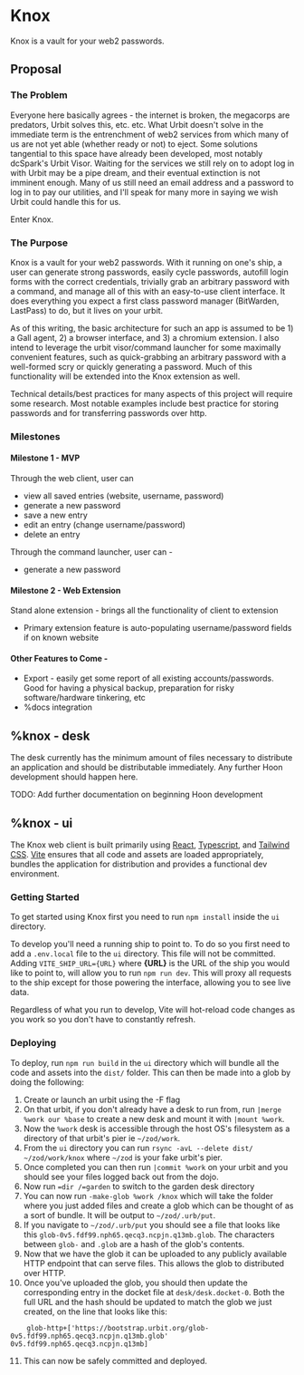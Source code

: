 # Knox

Knox is a vault for your web2 passwords.

## Proposal

### The Problem

Everyone here basically agrees - the internet is broken, the megacorps are predators, Urbit solves this, etc. etc. What Urbit doesn't solve in the immediate term is the entrenchment of web2 services from which many of us are not yet able (whether ready or not) to eject. Some solutions tangential to this space have already been developed, most notably dcSpark's Urbit Visor. Waiting for the services we still rely on to adopt log in with Urbit may be a pipe dream, and their eventual extinction is not imminent enough. Many of us still need an email address and a password to log in to pay our utilities, and I'll speak for many more in saying we wish Urbit could handle this for us.

Enter Knox.

### The Purpose

Knox is a vault for your web2 passwords. With it running on one's ship, a user can generate strong passwords, easily cycle passwords, autofill login forms with the correct credentials, trivially grab an arbitrary password with a command, and manage all of this with an easy-to-use client interface. It does everything you expect a first class password manager (BitWarden, LastPass) to do, but it lives on your urbit.

As of this writing, the basic architecture for such an app is assumed to be 1) a Gall agent, 2) a browser interface, and 3) a chromium extension. I also intend to leverage the urbit visor/command launcher for some maximally convenient features, such as quick-grabbing an arbitrary password with a well-formed scry or quickly generating a password. Much of this functionality will be extended into the Knox extension as well.

Technical details/best practices for many aspects of this project will require some research. Most notable examples include best practice for storing passwords and for transferring passwords over http.

### Milestones

#### Milestone 1 - MVP

Through the web client, user can

- view all saved entries (website, username, password)
- generate a new password
- save a new entry
- edit an entry (change username/password)
- delete an entry

Through the command launcher, user can -

- generate a new password

#### Milestone 2 - Web Extension

Stand alone extension - brings all the functionality of client to extension

- Primary extension feature is auto-populating username/password fields if on known website

#### Other Features to Come -

- Export - easily get some report of all existing accounts/passwords. Good for having a physical backup, preparation for risky software/hardware tinkering, etc
- %docs integration

## %knox - desk

The desk currently has the minimum amount of files necessary to distribute an application and should be distributable immediately. Any further Hoon development should happen here.

TODO: Add further documentation on beginning Hoon development

## %knox - ui

The Knox web client is built primarily using [React], [Typescript], and [Tailwind CSS]. [Vite] ensures that all code and assets are loaded appropriately, bundles the application for distribution and provides a functional dev environment.

### Getting Started

To get started using Knox first you need to run `npm install` inside the `ui` directory.

To develop you'll need a running ship to point to. To do so you first need to add a `.env.local` file to the `ui` directory. This file will not be committed. Adding `VITE_SHIP_URL={URL}` where **{URL}** is the URL of the ship you would like to point to, will allow you to run `npm run dev`. This will proxy all requests to the ship except for those powering the interface, allowing you to see live data.

Regardless of what you run to develop, Vite will hot-reload code changes as you work so you don't have to constantly refresh.

### Deploying

To deploy, run `npm run build` in the `ui` directory which will bundle all the code and assets into the `dist/` folder. This can then be made into a glob by doing the following:

1. Create or launch an urbit using the -F flag
2. On that urbit, if you don't already have a desk to run from, run `|merge %work our %base` to create a new desk and mount it with `|mount %work`.
3. Now the `%work` desk is accessible through the host OS's filesystem as a directory of that urbit's pier ie `~/zod/work`.
4. From the `ui` directory you can run `rsync -avL --delete dist/ ~/zod/work/knox` where `~/zod` is your fake urbit's pier.
5. Once completed you can then run `|commit %work` on your urbit and you should see your files logged back out from the dojo.
6. Now run `=dir /=garden` to switch to the garden desk directory
7. You can now run `-make-glob %work /knox` which will take the folder where you just added files and create a glob which can be thought of as a sort of bundle. It will be output to `~/zod/.urb/put`.
8. If you navigate to `~/zod/.urb/put` you should see a file that looks like this `glob-0v5.fdf99.nph65.qecq3.ncpjn.q13mb.glob`. The characters between `glob-` and `.glob` are a hash of the glob's contents.
9. Now that we have the glob it can be uploaded to any publicly available HTTP endpoint that can serve files. This allows the glob to distributed over HTTP.
10. Once you've uploaded the glob, you should then update the corresponding entry in the docket file at `desk/desk.docket-0`. Both the full URL and the hash should be updated to match the glob we just created, on the line that looks like this:

```hoon
    glob-http+['https://bootstrap.urbit.org/glob-0v5.fdf99.nph65.qecq3.ncpjn.q13mb.glob' 0v5.fdf99.nph65.qecq3.ncpjn.q13mb]
```

11. This can now be safely committed and deployed.

[react]: https://reactjs.org/
[typescript]: https://www.typescriptlang.org/
[tailwind css]: https://tailwindcss.com/
[vite]: https://vitejs.dev/
